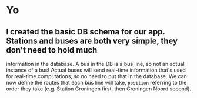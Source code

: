 # Yo
## I created the basic DB schema for our app. Stations and buses are both very simple, they don't need to hold much
information in the database. A bus in the DB is a bus line, so not an actual instance of a bus! Actual buses will send
real-time information that's used for real-time computations, so no need to put that in the database. We can now
define the routes that each bus line will take, `position` referring to the order they take (e.g. Station Groningen
first, then Groningen Noord second).
